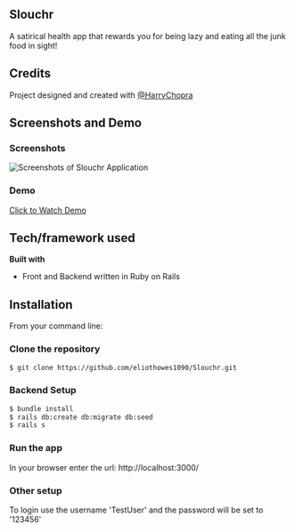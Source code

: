 ## Slouchr
A satirical health app that rewards you for being lazy and eating all the junk food in sight!

## Credits
Project designed and created with [@HarryChopra](https://github.com/roderickcardenas)

## Screenshots and Demo
### Screenshots
![Screenshots of Slouchr Application](https://media.giphy.com/media/kemcU5tVYp0djMS2k9/giphy.gif)

### Demo
<a href="https://youtu.be/USJUt4Mru24" target="_blank">Click to Watch Demo</a>

## Tech/framework used
<b>Built with</b>
- Front and Backend written in Ruby on Rails

## Installation
From your command line:

### Clone the repository
```bash
$ git clone https://github.com/eliothowes1090/Slouchr.git
```

### Backend Setup
```bash
$ bundle install
$ rails db:create db:migrate db:seed
$ rails s
```

### Run the app
In your browser enter the url: http://localhost:3000/

### Other setup
To login use the username 'TestUser' and the password will be set to '123456'
